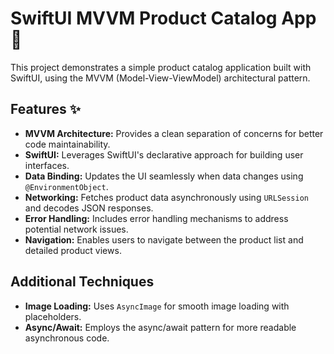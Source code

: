 # SwiftUI MVVM Product Catalog App 👕

This project demonstrates a simple product catalog application built with SwiftUI, using the MVVM (Model-View-ViewModel) architectural pattern.

##  Features ✨

- **MVVM Architecture:**  Provides a clean separation of concerns for better code maintainability.
- **SwiftUI:** Leverages SwiftUI's declarative approach for building user interfaces.
- **Data Binding:** Updates the UI seamlessly when data changes using `@EnvironmentObject`.
- **Networking:**  Fetches product data asynchronously using `URLSession` and decodes JSON responses.
- **Error Handling:**  Includes error handling mechanisms to address potential network issues.
- **Navigation:** Enables users to navigate between the product list and detailed product views.

## Additional Techniques

- **Image Loading:** Uses `AsyncImage` for smooth image loading with placeholders.
- **Async/Await:** Employs the async/await pattern for more readable asynchronous code.

